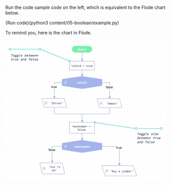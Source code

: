 Run the code sample code on the left, which is equivalent to the Flode chart below.

{Run code}(python3 content/05-boolean/example.py)

To remind you, here is the chart in Flode.

![](content/05-boolean/example.png)

